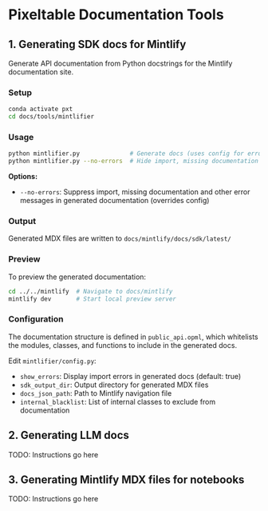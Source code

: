 # Pixeltable Documentation Tools

## 1. Generating SDK docs for Mintlify

Generate API documentation from Python docstrings for the Mintlify documentation site.

### Setup
```bash
conda activate pxt
cd docs/tools/mintlifier
```

### Usage
```bash
python mintlifier.py              # Generate docs (uses config for error display)
python mintlifier.py --no-errors  # Hide import, missing documentation and other errors in generated docs
```

**Options:**
- `--no-errors`: Suppress import, missing documentation and other error messages in generated documentation (overrides config)

### Output
Generated MDX files are written to `docs/mintlify/docs/sdk/latest/`

### Preview
To preview the generated documentation:
```bash
cd ../../mintlify  # Navigate to docs/mintlify
mintlify dev       # Start local preview server
```

### Configuration
The documentation structure is defined in `public_api.opml`, which whitelists the modules, classes, and functions to include in the generated docs.

Edit `mintlifier/config.py`:
- `show_errors`: Display import errors in generated docs (default: true)
- `sdk_output_dir`: Output directory for generated MDX files
- `docs_json_path`: Path to Mintlify navigation file
- `internal_blacklist`: List of internal classes to exclude from documentation

## 2. Generating LLM docs

TODO: Instructions go here

## 3. Generating Mintlify MDX files for notebooks

TODO: Instructions go here